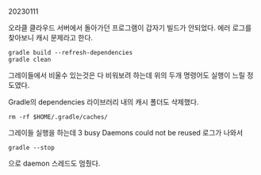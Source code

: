20230111

오라클 클라우드 서버에서 돌아가던 프로그램이 갑자기 빌드가 안되었다.
에러 로그를 찾아보니 캐시 문제라고 한다.
```
gradle build --refresh-dependencies
gradle clean
```
그레이들에서 비울수 있는것은 다 비워보려 하는데
위의 두개 명령어도 실행이 느릴 정도였다.

Gradle의 dependencies 라이브러리 내의 캐시 폴더도 삭제했다.
```
rm -rf $HOME/.gradle/caches/
```

그레이들 실행을 하는데 3 busy Daemons could not be reused 로그가 나와서

```
gradle --stop 
```
으로 daemon 스레드도 멈췄다.
